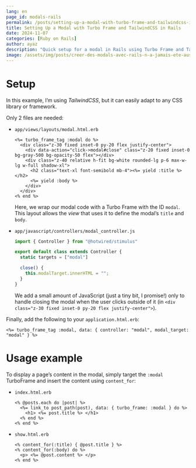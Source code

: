 ```yaml
---
lang: en
page_id: modals-rails
permalink: /posts/setting-up-a-modal-with-turbo-frame-and-tailwindcss-in-rails
title: Setting Up a Modal with Turbo Frame and TailwindCSS in Rails
date: 2024-11-07
categories: [Ruby on Rails]
author: ayaz
description: "Quick setup for a modal in Rails using Turbo Frame and TailwindCSS: two files, three lines of JavaScript, and voilà a ready-to-go interactive modal!"
image: /assets/img/posts/creer-des-modals-avec-rails-n-a-jamais-ete-aussi-simple/thumbnail.png
---
```


# Setup

In this example, I’m using *TailwindCSS*, but it can easily adapt to any CSS library or framework.

Only 2 files are needed:

- `app/views/layouts/modal.html.erb`

    ```erb
    <%= turbo_frame_tag :modal do %>
      <div class="z-30 fixed inset-0 py-20 flex justify-center">
        <div data-action="click->modal#close" class="z-20 fixed inset-0 bg-gray-500 bg-opacity-50 flex"></div>
        <div class="z-40 relative h-fit bg-white rounded-lg p-6 max-w-lg w-full shadow-xl">
          <h2 class="text-xl font-semibold mb-4"><%= yield :title %></h2>
          <%= yield :body %>
        </div>
      </div>
    <% end %>
    ```

    Here, we wrap our modal code with a Turbo Frame with the ID `modal`. This layout allows the *view* that uses it to define the modal’s `title` and `body`.

- `app/javascript/controllers/modal_controller.js`

    ```js
    import { Controller } from "@hotwired/stimulus"

    export default class extends Controller {
      static targets = ["modal"]

      close() {
        this.modalTarget.innerHTML = "";
      }
    }
    ```

    We add a small amount of JavaScript (just a tiny bit, I promise!) only to handle closing the modal when the user clicks outside of it (in `<div class="z-30 fixed inset-0 py-20 flex justify-center">`).

Finally, add the following to your `application.html.erb`:

```erb
<%= turbo_frame_tag :modal, data: { controller: "modal", modal_target: "modal" } %>
```

# Usage example

To display a page’s content in the modal, simply target the `:modal` TurboFrame and insert the content using `content_for`:

- `index.html.erb`
  ```erb
  <% @posts.each do |post| %>
    <%= link_to post_path(post), data: { turbo_frame: :modal } do %>
      <h1> <%= post.title %> </h1>
    <% end %>
  <% end %>
  ```

- `show.html.erb`
  ```erb
  <% content_for(:title) { @post.title } %>
  <% content_for(:body) do %>
    <p> <%= @post.content %> </p>
  <% end %>
  ```
